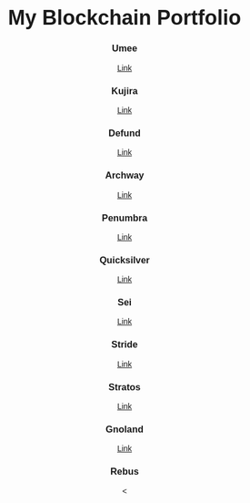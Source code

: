 <html>
<head>
  <title>My Blockchain Portfolio</title>
  <style>
    body {
      font-family: Arial, sans-serif;
      text-align: center;
    }
    h1 {
  font-size: 36px;
  margin-bottom: 20px;
}

.portfolio {
  display: flex;
  flex-wrap: wrap;
  justify-content: center;
  margin-top: 50px;
}

.card {
  width: 200px;
  height: 200px;
  margin: 10px;
  border: 1px solid lightgray;
  border-radius: 10px;
  text-align: center;
  padding: 20px;
}

.card h3 {
  font-size: 24px;
  margin-bottom: 10px;
}

.card a {
  display: block;
  margin-top: 20px;
  font-size: 18px;
  color: blue;
}

.current-projects {
  margin-top: 50px;
}

.current-projects h2 {
  font-size: 24px;
  margin-bottom: 20px;
}

.node {
  display: flex;
  justify-content: space-between;
  margin-bottom: 20px;
}

.node h3 {
  font-size: 18px;
}
</style>
</head>
<body>
  <h1>My Blockchain Portfolio</h1>
  <div class="portfolio">
    <div class="card">
      <h3>Umee</h3>
      <a href="#">Link</a>
    </div>
    <div class="card">
      <h3>Kujira</h3>
      <a href="#">Link</a>
    </div>
    <div class="card">
      <h3>Defund</h3>
      <a href="#">Link</a>
    </div>
    <div class="card">
      <h3>Archway</h3>
      <a href="#">Link</a>
    </div>
    <div class="card">
      <h3>Penumbra</h3>
      <a href="#">Link</a>
    </div>
    <div class="card">
      <h3>Quicksilver</h3>
      <a href="#">Link</a>
    </div>
    <div class="card">
      <h3>Sei</h3>
      <a href="#">Link</a>
    </div>
    <div class="card">
      <h3>Stride</h3>
      <a href="#">Link</a>
    </div>
    <div class="card">
      <h3>Stratos</h3>
      <a href="#">Link</a>
    </div>
    <div class="card">
      <h3>Gnoland</h3>
      <a href="#">Link</a>
      </div>
<div class="card">
  <h3>Rebus</h3>
  <
